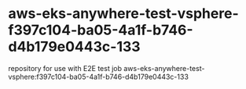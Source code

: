 # aws-eks-anywhere-test-vsphere-f397c104-ba05-4a1f-b746-d4b179e0443c-133
repository for use with E2E test job aws-eks-anywhere-test-vsphere:f397c104-ba05-4a1f-b746-d4b179e0443c-133
